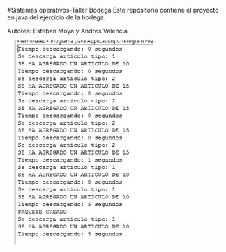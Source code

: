 #Sistemas operativos-Taller Bodega
Este repositorio contiene el proyecto en java del ejercicio de la bodega.

Autores:
Esteban Moya y Andres Valencia


![Log](https://github.com/EstebanMV96/OficinaDeCorreos/blob/master/Imagenes/ope.JPG)
